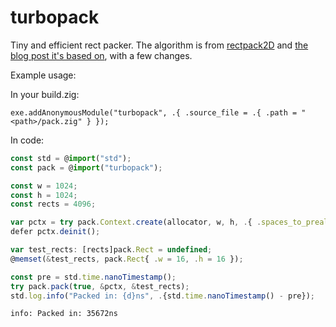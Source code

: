 # turbopack
Tiny and efficient rect packer.
The algorithm is from [rectpack2D](https://github.com/TeamHypersomnia/rectpack2D) and [the blog post it's based on](https://blackpawn.com/texts/lightmaps/default.html), with a few changes.

Example usage:

In your build.zig:
```zig
exe.addAnonymousModule("turbopack", .{ .source_file = .{ .path = "<path>/pack.zig" } });
```

In code:
```ts
const std = @import("std");
const pack = @import("turbopack");

const w = 1024;
const h = 1024;
const rects = 4096;

var pctx = try pack.Context.create(allocator, w, h, .{ .spaces_to_prealloc = rects * 2 });
defer pctx.deinit();

var test_rects: [rects]pack.Rect = undefined;
@memset(&test_rects, pack.Rect{ .w = 16, .h = 16 });

const pre = std.time.nanoTimestamp();
try pack.pack(true, &pctx, &test_rects);
std.log.info("Packed in: {d}ns", .{std.time.nanoTimestamp() - pre});
```

```info: Packed in: 35672ns```